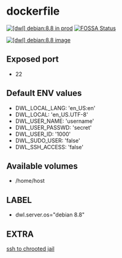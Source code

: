 # dockerfile

[![[dwl] debian:8.8 in prod][badge-shields]](https://hub.docker.com/r/davask/d-debian/)
[![FOSSA Status][badge-fossa]](https://app.fossa.io/projects/git%2Bhttps%3A%2F%2Fgithub.com%2Fdavask%2Fd-debian?ref=badge_shield)

[![[dwl] debian:8.8 image][badge-docker]](https://hub.docker.com/r/davask/d-debian/)

[badge-docker]: https://dockeri.co/image/davask/d-debian "[dwl] debian:8.8 image"
[badge-shields]: https://img.shields.io/badge/davask%2Fd--debian-prod-brightgreen.svg?style=flat "[dwl] debian:8.8 in prod"
[badge-fossa]: https://app.fossa.io/api/projects/git%2Bhttps%3A%2F%2Fgithub.com%2Fdavask%2Fd-debian.svg?type=shield "[dwl] debian:8.8 license"

## Exposed port

- 22
## Default ENV values

- DWL_LOCAL_LANG: 'en_US:en'
- DWL_LOCAL: 'en_US.UTF-8'
- DWL_USER_NAME: 'username'
- DWL_USER_PASSWD: 'secret'
- DWL_USER_ID: '1000'
- DWL_SUDO_USER: 'false'
- DWL_SSH_ACCESS: 'false'
## Available volumes

- /home/host
## LABEL

- dwl.server.os="debian 8.8"

## EXTRA

[ssh to chrooted jail](https://www.cyberciti.biz/faq/debian-ubuntu-restricting-ssh-user-session-to-a-directory-chrooted-jail/)
